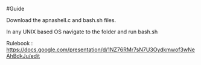 #Guide

Download the apnashell.c and bash.sh files.

In any UNIX based OS navigate to the folder and run bash.sh 

Rulebook : https://docs.google.com/presentation/d/1NZ76RMr7sN7U3Oydkmwof3wNeAhBdkJu/edit
